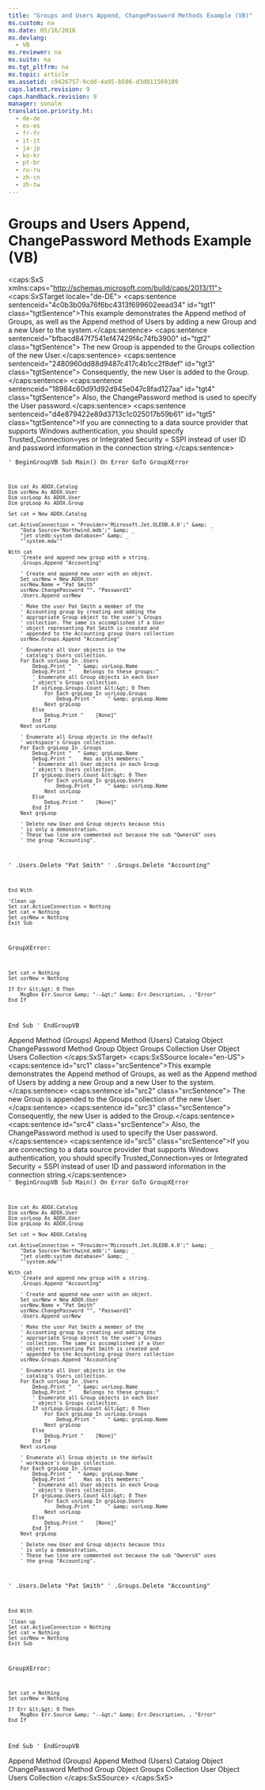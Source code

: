 ```yaml
---
title: "Groups and Users Append, ChangePassword Methods Example (VB)"
ms.custom: na
ms.date: 05/16/2016
ms.devlang: 
  - VB
ms.reviewer: na
ms.suite: na
ms.tgt_pltfrm: na
ms.topic: article
ms.assetid: c9426757-9cdd-4a95-b506-d3d011569109
caps.latest.revision: 9
caps.handback.revision: 9
manager: sonalm
translation.priority.ht: 
  - de-de
  - es-es
  - fr-fr
  - it-it
  - ja-jp
  - ko-kr
  - pt-br
  - ru-ru
  - zh-cn
  - zh-tw
---
```

# Groups and Users Append, ChangePassword Methods Example (VB)
<?xml version="1.0" encoding="utf-8"?>
<caps:SxS xmlns:caps="http://schemas.microsoft.com/build/caps/2013/11">
  <caps:SxSTarget locale="de-DE">
    <developerReferenceWithoutSyntaxDocument xsi:schemaLocation="http://ddue.schemas.microsoft.com/authoring/2003/5 http://dduestorage.blob.core.windows.net/ddueschema/developer.xsd" xmlns="http://ddue.schemas.microsoft.com/authoring/2003/5" xmlns:xlink="http://www.w3.org/1999/xlink" xmlns:xsi="http://www.w3.org/2001/XMLSchema-instance">
      <introduction>
        <para>
          <caps:sentence sentenceid="4c0b3b09a76f6bc4313f699602eead34" id="tgt1" class="tgtSentence">This example demonstrates the <legacyLink xlink:href="56b94fc6-7ef0-4e4a-82a3-033b94c46036">Append</legacyLink> method of <legacyLink xlink:href="09aa7b0a-69d5-4564-80a7-20ad8189670f">Groups</legacyLink>, as well as the <legacyLink xlink:href="b80bc5d5-78ca-4f75-956b-2ac658029cc7">Append</legacyLink> method of <legacyLink xlink:href="0a30fa74-6f10-4410-bd70-882e7c43cd46">Users</legacyLink> by adding a new <legacyLink xlink:href="55ef0ade-68ea-4da5-8aa5-4cd27d1f6d1e">Group</legacyLink> and a new <legacyLink xlink:href="f68e32ce-ef7c-407d-bdb5-d280947ae0e2">User</legacyLink> to the system.</caps:sentence>
          <caps:sentence sentenceid="bfbacd847f7541ef47429f4c74fb3900" id="tgt2" class="tgtSentence"> The new <legacyBold>Group</legacyBold> is appended to the <legacyBold>Groups</legacyBold> collection of the new <legacyBold>User</legacyBold>.</caps:sentence>
          <caps:sentence sentenceid="2480960dd88d9487c417c4b1cc2f8def" id="tgt3" class="tgtSentence"> Consequently, the new <legacyBold>User</legacyBold> is added to the <legacyBold>Group</legacyBold>.</caps:sentence>
          <caps:sentence sentenceid="18984c60d91d92d945e047c8fad127aa" id="tgt4" class="tgtSentence"> Also, the <legacyLink xlink:href="d187fbc6-5fac-4abb-803d-bf344dcf0302">ChangePassword</legacyLink> method is used to specify the <legacyBold>User</legacyBold> password.</caps:sentence>
        </para>
        <alert class="note">
          <para>
            <caps:sentence sentenceid="d4e879422e89d3713c1c025017b59b61" id="tgt5" class="tgtSentence">If you are connecting to a data source provider that supports Windows authentication, you should specify <languageKeyword>Trusted_Connection=yes</languageKeyword> or <languageKeyword>Integrated Security = SSPI</languageKeyword> instead of user ID and password information in the connection string.</caps:sentence>
          </para>
        </alert>
      </introduction>
      <section>
        <content>
          <code>' BeginGroupVB
Sub Main()
    On Error GoTo GroupXError

    Dim cat As ADOX.Catalog
    Dim usrNew As ADOX.User
    Dim usrLoop As ADOX.User
    Dim grpLoop As ADOX.Group
    
    Set cat = New ADOX.Catalog
    
    cat.ActiveConnection = "Provider='Microsoft.Jet.OLEDB.4.0';" &amp; _
        "Data Source='Northwind.mdb';" &amp; _
        "jet oledb:system database=" &amp; _
        "'system.mdw'"

    With cat
        'Create and append new group with a string.
        .Groups.Append "Accounting"
       
        ' Create and append new user with an object.
        Set usrNew = New ADOX.User
        usrNew.Name = "Pat Smith"
        usrNew.ChangePassword "", "Password1"
        .Users.Append usrNew

        ' Make the user Pat Smith a member of the
        ' Accounting group by creating and adding the
        ' appropriate Group object to the user's Groups
        ' collection. The same is accomplished if a User
        ' object representing Pat Smith is created and
        ' appended to the Accounting group Users collection
        usrNew.Groups.Append "Accounting"
      
        ' Enumerate all User objects in the
        ' catalog's Users collection.
        For Each usrLoop In .Users
            Debug.Print "  " &amp; usrLoop.Name
            Debug.Print "    Belongs to these groups:"
            ' Enumerate all Group objects in each User
            ' object's Groups collection.
            If usrLoop.Groups.Count &lt;&gt; 0 Then
                For Each grpLoop In usrLoop.Groups
                    Debug.Print "    " &amp; grpLoop.Name
                Next grpLoop
            Else
                Debug.Print "    [None]"
            End If
        Next usrLoop

        ' Enumerate all Group objects in the default
        ' workspace's Groups collection.
        For Each grpLoop In .Groups
            Debug.Print "  " &amp; grpLoop.Name
            Debug.Print "    Has as its members:"
            ' Enumerate all User objects in each Group
            ' object's Users collection.
            If grpLoop.Users.Count &lt;&gt; 0 Then
                For Each usrLoop In grpLoop.Users
                    Debug.Print "    " &amp; usrLoop.Name
                Next usrLoop
            Else
                Debug.Print "    [None]"
            End If
        Next grpLoop
        
        ' Delete new User and Group objects because this
        ' is only a demonstration.
        ' These two line are commented out because the sub "OwnersX" uses
        ' the group "Accounting".
'        .Users.Delete "Pat Smith"
'        .Groups.Delete "Accounting"

    End With

    'Clean up
    Set cat.ActiveConnection = Nothing
    Set cat = Nothing
    Set usrNew = Nothing
    Exit Sub
    
GroupXError:
    
    Set cat = Nothing
    Set usrNew = Nothing
    
    If Err &lt;&gt; 0 Then
        MsgBox Err.Source &amp; "--&gt;" &amp; Err.Description, , "Error"
    End If
End Sub
' EndGroupVB</code>
        </content>
      </section>
      <relatedTopics>
        <link xlink:href="56b94fc6-7ef0-4e4a-82a3-033b94c46036">Append Method (Groups)</link>
        <link xlink:href="b80bc5d5-78ca-4f75-956b-2ac658029cc7">Append Method (Users)</link>
        <link xlink:href="bb651639-a488-4e38-b6de-0ed99fa4dd92">Catalog Object</link>
        <link xlink:href="d187fbc6-5fac-4abb-803d-bf344dcf0302">ChangePassword Method</link>
        <link xlink:href="55ef0ade-68ea-4da5-8aa5-4cd27d1f6d1e">Group Object</link>
        <link xlink:href="09aa7b0a-69d5-4564-80a7-20ad8189670f">Groups Collection</link>
        <link xlink:href="f68e32ce-ef7c-407d-bdb5-d280947ae0e2">User Object</link>
        <link xlink:href="0a30fa74-6f10-4410-bd70-882e7c43cd46">Users Collection</link>
      </relatedTopics>
    </developerReferenceWithoutSyntaxDocument>
  </caps:SxSTarget>
  <caps:SxSSource locale="en-US">
    <developerReferenceWithoutSyntaxDocument xsi:schemaLocation="http://ddue.schemas.microsoft.com/authoring/2003/5 http://dduestorage.blob.core.windows.net/ddueschema/developer.xsd" xmlns="http://ddue.schemas.microsoft.com/authoring/2003/5" xmlns:xlink="http://www.w3.org/1999/xlink" xmlns:xsi="http://www.w3.org/2001/XMLSchema-instance">
      <introduction>
        <para>
          <caps:sentence id="src1" class="srcSentence">This example demonstrates the <legacyLink xlink:href="56b94fc6-7ef0-4e4a-82a3-033b94c46036">Append</legacyLink> method of <legacyLink xlink:href="09aa7b0a-69d5-4564-80a7-20ad8189670f">Groups</legacyLink>, as well as the <legacyLink xlink:href="b80bc5d5-78ca-4f75-956b-2ac658029cc7">Append</legacyLink> method of <legacyLink xlink:href="0a30fa74-6f10-4410-bd70-882e7c43cd46">Users</legacyLink> by adding a new <legacyLink xlink:href="55ef0ade-68ea-4da5-8aa5-4cd27d1f6d1e">Group</legacyLink> and a new <legacyLink xlink:href="f68e32ce-ef7c-407d-bdb5-d280947ae0e2">User</legacyLink> to the system.</caps:sentence>
          <caps:sentence id="src2" class="srcSentence"> The new <legacyBold>Group</legacyBold> is appended to the <legacyBold>Groups</legacyBold> collection of the new <legacyBold>User</legacyBold>.</caps:sentence>
          <caps:sentence id="src3" class="srcSentence"> Consequently, the new <legacyBold>User</legacyBold> is added to the <legacyBold>Group</legacyBold>.</caps:sentence>
          <caps:sentence id="src4" class="srcSentence"> Also, the <legacyLink xlink:href="d187fbc6-5fac-4abb-803d-bf344dcf0302">ChangePassword</legacyLink> method is used to specify the <legacyBold>User</legacyBold> password.</caps:sentence>
        </para>
        <alert class="note">
          <para>
            <caps:sentence id="src5" class="srcSentence">If you are connecting to a data source provider that supports Windows authentication, you should specify <languageKeyword>Trusted_Connection=yes</languageKeyword> or <languageKeyword>Integrated Security = SSPI</languageKeyword> instead of user ID and password information in the connection string.</caps:sentence>
          </para>
        </alert>
      </introduction>
      <section>
        <content>
          <code>' BeginGroupVB
Sub Main()
    On Error GoTo GroupXError

    Dim cat As ADOX.Catalog
    Dim usrNew As ADOX.User
    Dim usrLoop As ADOX.User
    Dim grpLoop As ADOX.Group
    
    Set cat = New ADOX.Catalog
    
    cat.ActiveConnection = "Provider='Microsoft.Jet.OLEDB.4.0';" &amp; _
        "Data Source='Northwind.mdb';" &amp; _
        "jet oledb:system database=" &amp; _
        "'system.mdw'"

    With cat
        'Create and append new group with a string.
        .Groups.Append "Accounting"
       
        ' Create and append new user with an object.
        Set usrNew = New ADOX.User
        usrNew.Name = "Pat Smith"
        usrNew.ChangePassword "", "Password1"
        .Users.Append usrNew

        ' Make the user Pat Smith a member of the
        ' Accounting group by creating and adding the
        ' appropriate Group object to the user's Groups
        ' collection. The same is accomplished if a User
        ' object representing Pat Smith is created and
        ' appended to the Accounting group Users collection
        usrNew.Groups.Append "Accounting"
      
        ' Enumerate all User objects in the
        ' catalog's Users collection.
        For Each usrLoop In .Users
            Debug.Print "  " &amp; usrLoop.Name
            Debug.Print "    Belongs to these groups:"
            ' Enumerate all Group objects in each User
            ' object's Groups collection.
            If usrLoop.Groups.Count &lt;&gt; 0 Then
                For Each grpLoop In usrLoop.Groups
                    Debug.Print "    " &amp; grpLoop.Name
                Next grpLoop
            Else
                Debug.Print "    [None]"
            End If
        Next usrLoop

        ' Enumerate all Group objects in the default
        ' workspace's Groups collection.
        For Each grpLoop In .Groups
            Debug.Print "  " &amp; grpLoop.Name
            Debug.Print "    Has as its members:"
            ' Enumerate all User objects in each Group
            ' object's Users collection.
            If grpLoop.Users.Count &lt;&gt; 0 Then
                For Each usrLoop In grpLoop.Users
                    Debug.Print "    " &amp; usrLoop.Name
                Next usrLoop
            Else
                Debug.Print "    [None]"
            End If
        Next grpLoop
        
        ' Delete new User and Group objects because this
        ' is only a demonstration.
        ' These two line are commented out because the sub "OwnersX" uses
        ' the group "Accounting".
'        .Users.Delete "Pat Smith"
'        .Groups.Delete "Accounting"

    End With

    'Clean up
    Set cat.ActiveConnection = Nothing
    Set cat = Nothing
    Set usrNew = Nothing
    Exit Sub
    
GroupXError:
    
    Set cat = Nothing
    Set usrNew = Nothing
    
    If Err &lt;&gt; 0 Then
        MsgBox Err.Source &amp; "--&gt;" &amp; Err.Description, , "Error"
    End If
End Sub
' EndGroupVB</code>
        </content>
      </section>
      <relatedTopics>
        <link xlink:href="56b94fc6-7ef0-4e4a-82a3-033b94c46036">Append Method (Groups)</link>
        <link xlink:href="b80bc5d5-78ca-4f75-956b-2ac658029cc7">Append Method (Users)</link>
        <link xlink:href="bb651639-a488-4e38-b6de-0ed99fa4dd92">Catalog Object</link>
        <link xlink:href="d187fbc6-5fac-4abb-803d-bf344dcf0302">ChangePassword Method</link>
        <link xlink:href="55ef0ade-68ea-4da5-8aa5-4cd27d1f6d1e">Group Object</link>
        <link xlink:href="09aa7b0a-69d5-4564-80a7-20ad8189670f">Groups Collection</link>
        <link xlink:href="f68e32ce-ef7c-407d-bdb5-d280947ae0e2">User Object</link>
        <link xlink:href="0a30fa74-6f10-4410-bd70-882e7c43cd46">Users Collection</link>
      </relatedTopics>
    </developerReferenceWithoutSyntaxDocument>
  </caps:SxSSource>
</caps:SxS>